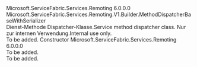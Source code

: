 <Type Name="ServiceMethodDispatcherBase" FullName="Microsoft.ServiceFabric.Services.Remoting.V1.Builder.ServiceMethodDispatcherBase">
  <TypeSignature Language="C#" Value="public abstract class ServiceMethodDispatcherBase : Microsoft.ServiceFabric.Services.Remoting.V1.Builder.MethodDispatcherBaseWithSerializer" />
  <TypeSignature Language="ILAsm" Value=".class public auto ansi abstract beforefieldinit ServiceMethodDispatcherBase extends Microsoft.ServiceFabric.Services.Remoting.V1.Builder.MethodDispatcherBaseWithSerializer" />
  <TypeSignature Language="DocId" Value="T:Microsoft.ServiceFabric.Services.Remoting.V1.Builder.ServiceMethodDispatcherBase" />
  <TypeSignature Language="VB.NET" Value="Public MustInherit Class ServiceMethodDispatcherBase&#xA;Inherits MethodDispatcherBaseWithSerializer" />
  <TypeSignature Language="F#" Value="type ServiceMethodDispatcherBase = class&#xA;    inherit MethodDispatcherBaseWithSerializer" />
  <AssemblyInfo>
    <AssemblyName>Microsoft.ServiceFabric.Services.Remoting</AssemblyName>
    <AssemblyVersion>6.0.0.0</AssemblyVersion>
  </AssemblyInfo>
  <Base>
    <BaseTypeName>Microsoft.ServiceFabric.Services.Remoting.V1.Builder.MethodDispatcherBaseWithSerializer</BaseTypeName>
  </Base>
  <Interfaces />
  <Docs>
    <summary>
            <span data-ttu-id="cdebd-101">Dienst-Methode Dispatcher-Klasse.</span><span class="sxs-lookup"><span data-stu-id="cdebd-101">Service method dispatcher class.</span></span> <span data-ttu-id="cdebd-102">Nur zur internen Verwendung.</span><span class="sxs-lookup"><span data-stu-id="cdebd-102">Internal use only.</span></span>
            </summary>
    <remarks>To be added.</remarks>
  </Docs>
  <Members>
    <Member MemberName=".ctor">
      <MemberSignature Language="C#" Value="protected ServiceMethodDispatcherBase ();" />
      <MemberSignature Language="ILAsm" Value=".method familyhidebysig specialname rtspecialname instance void .ctor() cil managed" />
      <MemberSignature Language="DocId" Value="M:Microsoft.ServiceFabric.Services.Remoting.V1.Builder.ServiceMethodDispatcherBase.#ctor" />
      <MemberSignature Language="VB.NET" Value="Protected Sub New ()" />
      <MemberType>Constructor</MemberType>
      <AssemblyInfo>
        <AssemblyName>Microsoft.ServiceFabric.Services.Remoting</AssemblyName>
        <AssemblyVersion>6.0.0.0</AssemblyVersion>
      </AssemblyInfo>
      <Parameters />
      <Docs>
        <summary>To be added.</summary>
        <remarks>To be added.</remarks>
      </Docs>
    </Member>
  </Members>
</Type>